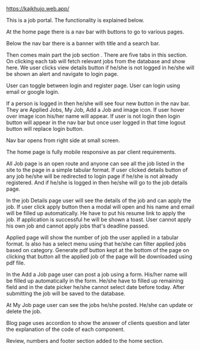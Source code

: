 https://kajkhujo.web.app/

This is a job portal. The functionality is explained below.

At the home page there is a nav bar with buttons to go to various pages. 

Below the nav bar there is a banner with title and a search bar. 

Then comes main part the job section . There are five tabs in this section. On clicking each tab will fetch relevant jobs from the database and show here. We user clicks view details button if he/she is not logged in he/she will be shown an alert and navigate to login page. 

User can toggle between login and register page. User can login using email or google login. 

If a person is logged in then he/she will see four new button in the nav bar. They are Applied Jobs, My Job, Add a Job and image icon. If user hover over image icon his/her name will appear. If user is not login then login button will appear in the nav bar but once user logged in that time logout button will replace login button. 

Nav bar opens from right side at small screen. 

The home page is fully mobile responsive as par client requirements. 

All Job page is an open route and anyone can see all the job listed in the site to the page in a simple tabular format. If user clicked details button of any job he/she will be redirected to login page if he/she is not already registered. And if he/she is logged in then he/she will go to the job details page. 

In the job Details page user will see the details of the job and can apply the job. If user click apply button then a modal will open and his name and email will be filled up automatically. He have to put his resume link to apply the job. If application is successful he will be shown a toast. User cannot apply his own job and cannot apply jobs that's deadline passed.

Applied page will show the number of job the user applied in a tabular format. Is also has a select menu using that he/she can filter applied jobs based on category. Generate pdf button kept at the bottom of the page on clicking that button all the applied job of the page will be downloaded using pdf file.

In the Add a Job page user can post a job using a form. His/her name will be filled up automatically in the form. He/she have to filled up remaining field and in the date picker he/she cannot select date before today. After submitting the job will be saved to the database. 

At My Job page user can see the jobs he/she posted. He/she can update or delete the job. 

Blog page uses accordion to show the answer of clients question and later the explanation of the code of each component. 

Review, numbers and footer section added to the home section. 